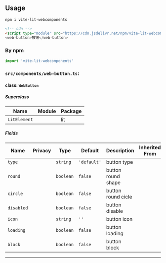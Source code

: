 ## Usage

```bash
npm i vite-lit-webcomponents
```

```html
<!-- cdn -->
<script type="module" src="https://cdn.jsdelivr.net/npm/vite-lit-webcomponents"><script>
<web-button>按钮</web-button>
```
### By npm
```ts
import 'vite-lit-webcomponents'
```


<!-- wc-api:start -->
<!-- prettier-ignore-start -->
<!-- markdownlint-disable -->
### `src/components/web-button.ts`:

#### class: `WebButton`

##### Superclass

| Name         | Module | Package |
| ------------ | ------ | ------- |
| `LitElement` |        | lit     |

##### Fields

| Name       | Privacy | Type      | Default     | Description        | Inherited From |
| ---------- | ------- | --------- | ----------- | ------------------ | -------------- |
| `type`     |         | `string`  | `'default'` | button type        |                |
| `round`    |         | `boolean` | `false`     | button round shape |                |
| `circle`   |         | `boolean` | `false`     | button round cicle |                |
| `disabled` |         | `boolean` | `false`     | button disable     |                |
| `icon`     |         | `string`  | `''`        | button icon        |                |
| `loading`  |         | `boolean` | `false`     | button loading     |                |
| `block`    |         | `boolean` | `false`     | button block       |                |

<hr/>

<!-- markdownlint-restore -->
<!-- prettier-ignore-end -->
<!-- wc-api:end -->